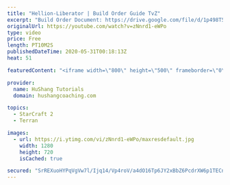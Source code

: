 ```yaml
---
title: "Hellion-Liberator | Build Order Guide TvZ"
excerpt: "Build Order Document: https://drive.google.com/file/d/1p498T52iQWahcCZs5tKGG1mxBqwqIXZO/view?usp=sharing  https://www.hushangcoaching.com Find personal one on one lessons, guides, community & more -------------------------------------------------------------------------------------------------------"
originalUrl: https://youtube.com/watch?v=zNnrd1-eWPo
type: video
price: Free
length: PT10M2S
publishedDateTime: 2020-05-31T00:18:13Z
heat: 51

featuredContent: "<iframe width=\"800\" height=\"500\" frameborder=\"0\" src=\"https://www.youtube.com/embed/zNnrd1-eWPo\" allow=\"accelerometer; autoplay; encrypted-media; gyroscope; picture-in-picture\" allowfullscreen></iframe>"

provider:
  name: HuShang Tutorials
  domain: hushangcoaching.com

topics:
  - StarCraft 2
  - Terran

images:
  - url: https://i.ytimg.com/vi/zNnrd1-eWPo/maxresdefault.jpg
    width: 1280
    height: 720
    isCached: true

secured: "SrREXuoHYPqVgVw7l/Ijq14/Vp4roV/a4dO16Tp6JY2xBbZ6PcdrXW6p1TECnXNE8ImDDSFdfXbHdNVe8NTPVK/36ej7o3EWsOSXOm/mUiNSbGZ5Ty8uQf1JBGBBV7g5smpuavwWNuem8tf4IG+/H8jXV6HE/AHKoTAE10GRsrERbC+lb1l13FHOY8csV/Cl4xqZxO+zzcANb93bR/z4pRJGUGByB6boNQP317qzjhMAXo4nw93Go/QjEXwOB7Xf4NTZSZ/m1Ltkzgr0R9jlwLGxcViQeVMyciit7WGPPAWzREeO3cCL/WVB9tHQ2mJmJ6BQEt+CW0EZUr+9TdNWJspwJe1TILcIuxdX6Yf4zz14rVkH6hok5E8glwFA+J5OwpMqnFg5PE0fg4Mt+A4EXK7tUZl0NP4YTE4LG8aVJB8=;0Kgt4m5KqUmebc8SU6pxzA=="
---
```


